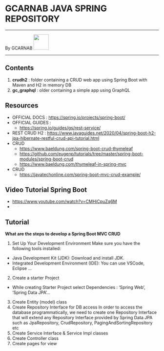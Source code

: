 # GCARNAB JAVA SPRING REPOSITORY

---

By GCARNAB <a href='https://github.com/gcarnab'> <img src='https://avatars.githubusercontent.com/u/15156604?v=4' width="50"/></a>

---
## Contents

1. **crudh2** : folder containing a CRUD web app using Spring Boot with Maven and H2 in memory DB
2. **gc_graphql** : older containing a simple app using GraphQL

## Resources 
* OFFICIAL DOCS : https://spring.io/projects/spring-boot/
* OFFICIAL GUIDES :
    - https://spring.io/guides/gs/rest-service/
* REST CRUD H2 : https://www.javaguides.net/2020/04/spring-boot-h2-jpa-hibernate-restful-crud-api-tutorial.html
* CRUD
    - https://www.baeldung.com/spring-boot-crud-thymeleaf
    - https://github.com/eugenp/tutorials/tree/master/spring-boot-modules/spring-boot-crud
    - https://www.baeldung.com/thymeleaf-in-spring-mvc
* CRUD 
    - https://javatechonline.com/spring-boot-mvc-crud-example/

## Video Tutorial Spring Boot
- https://www.youtube.com/watch?v=CMHiCpuZq6M
-

## Tutorial

**What are the steps to develop a Spring Boot MVC CRUD**

1. Set Up Your Development Environment
Make sure you have the following tools installed:
- Java Development Kit (JDK): Download and install JDK.
- Integrated Development Environment (IDE): You can use VSCode, Eclipse ... 
2. Create a starter Project
- While creating Starter Project select Dependencies : ‘Spring Web’, ‘Spring Data JPA’...
3. Create Entity (model) class
4. Create Repository Interface for DB access
In order to access the database programmatically, we need to create one Repository Interface that will extend any Repository Interface provided by Spring Data JPA such as JpaRepository, CrudRepository, PagingAndSortingRepository etc
5. Create Service Interface & Service Impl classes
6. Create Controller class
7. Create pages for view

